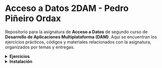 # Acceso a Datos 2DAM - Pedro Piñeiro Ordax

Repositorio para la asignatura de **Acceso a Datos** de segundo curso de **Desarrollo de Aplicaciones Multiplataforma (DAM)**. Aquí se encuentran los ejercicios prácticos, códigos y materiales relacionados con la asignatura, organizados por temas y entregas.

<details>
  <summary><strong>Ejercicios</strong></summary>
<p></p>

  1. **Arquivos**
     - [Ver ejercicio 1](Ejercicios/Ej1AD_arquivos)

  2. **CopyBytesTexto**
     - [Ver ejercicio 2](Ejercicios/Ej2AD_copyBytesTexto)

  3. **CopyBytesImaxe**
     - [Ver ejercicio 3](Ejercicios/Ej3AD_CopyBytesImaxe)

  4. **PrimitiveWriteUTF**
     - [Ver ejercicio 4](Ejercicios/Ej4AD_PrimitiveWriteUtf)

  5. **PrimitiveWriteChars**
     - [Ver ejercicio 5](Ejercicios/Ej5AD_PrimitiveWriteChars)

  6. **PrimitiveUTFChars**
     - [Ver ejercicio 6](Ejercicios/Ej6AD_PrimitiveUTFChars)

  7. **ProductsStream**
     - [Ver ejercicio 7](Ejercicios/Ej7AD_ProductsStream)

  8. **CopyCaracteres**
      - [Ver ejercicio 8](Ejercicios/Ej8AD_CopyCaracteres)

  9. **CopyCaracteres2**
      - [Ver ejercicio 9](Ejercicios/Ej9AD_CopyCaracteres2)

  10. **TextoDelimitado**
      - [Ver ejercicio 10](Ejercicios/Ej10AD_TextoDelimitado)

  11. **Aleatorio**  
      - [Ver ejercicio 11](Ejercicios/Ej11AD_Aleatorio)

   12. **Serializacion1**
         - [Ver ejercicio 12](Ejercicios/Ej12AD_Serializacion1)

   13. **Serializacion2**
         - [Ver ejercicio 13](Ejercicios/Ej13AD_Serializacion2)

</details>

<details>
  <summary><strong>Instalación</strong></summary>
<p></p>

  Para ejecutar los ejercicios en tu entorno local, clona el repositorio:
   ```bash
   git clone https://github.com/PedroPineiro/AccesoDatos_2DAM.git
```
Y abre el proyecto en el IDE de tu preferencia. Cada ejercicio se encuentra en una carpeta independiente, con su propio código y enunciado.
